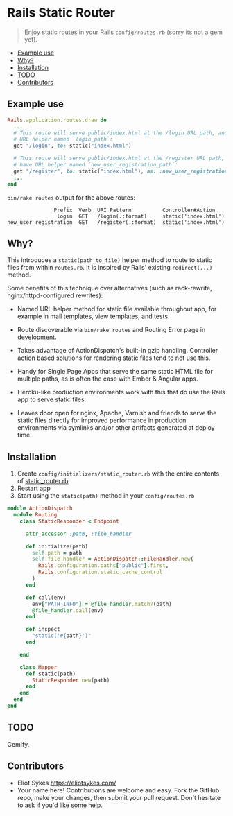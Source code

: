 # Rails Static Router

> Enjoy static routes in your Rails `config/routes.rb` (sorry its not a gem yet).

<!-- MarkdownTOC depth=0 autolink=true bracket=round -->

- [Example use](#example-use)
- [Why?](#why)
- [Installation](#installation)
- [TODO](#todo)
- [Contributors](#contributors)

<!-- /MarkdownTOC -->

## Example use

```ruby
Rails.application.routes.draw do
  ...
  # This route will serve public/index.html at the /login URL path, and have
  # URL helper named `login_path`:
  get "/login", to: static("index.html")

  # This route will serve public/index.html at the /register URL path, and
  # have URL helper named `new_user_registration_path`:
  get "/register", to: static("index.html"), as: :new_user_registration
  ...
end
```

`bin/rake routes` output for the above routes:

```
               Prefix  Verb  URI Pattern          Controller#Action
                login  GET   /login(.:format)     static('index.html')
new_user_registration  GET   /register(.:format)  static('index.html')
```
 
## Why?

This introduces a `static(path_to_file)` helper method to route to static files
from within `routes.rb`. It is inspired by Rails' existing `redirect(...)` method.

Some benefits of this technique over alternatives (such as rack-rewrite,
nginx/httpd-configured rewrites):

- Named URL helper method for static file available throughout app, for
  example in mail templates, view templates, and tests.

- Route discoverable via `bin/rake routes` and Routing Error page in development.

- Takes advantage of ActionDispatch's built-in gzip handling. Controller action
  based solutions for rendering static files tend to not use this.

- Handy for Single Page Apps that serve the same static HTML file for multiple
  paths, as is often the case with Ember & Angular apps.

- Heroku-like production environments work with this that do use the Rails app
  to serve static files.

- Leaves door open for nginx, Apache, Varnish and friends to serve the static
  files directly for improved performance in production environments via symlinks
  and/or other artifacts generated at deploy time.


## Installation

1. Create `config/initializers/static_router.rb` with the entire contents of [static_router.rb](static_router.rb)
2. Restart app
3. Start using the `static(path)` method in your `config/routes.rb`

```ruby
module ActionDispatch
  module Routing
    class StaticResponder < Endpoint

      attr_accessor :path, :file_handler

      def initialize(path)
        self.path = path
        self.file_handler = ActionDispatch::FileHandler.new(
          Rails.configuration.paths["public"].first,
          Rails.configuration.static_cache_control
        )
      end

      def call(env)
        env["PATH_INFO"] = @file_handler.match?(path)
        @file_handler.call(env)
      end

      def inspect
        "static('#{path}')"
      end

    end

    class Mapper
      def static(path)
        StaticResponder.new(path)
      end
    end
  end
end
```

## TODO

Gemify.

## Contributors

- Eliot Sykes https://eliotsykes.com/
- Your name here! Contributions are welcome and easy. Fork the GitHub repo, make your changes, then submit your pull request. Don't hesitate to ask if you'd like some help.
